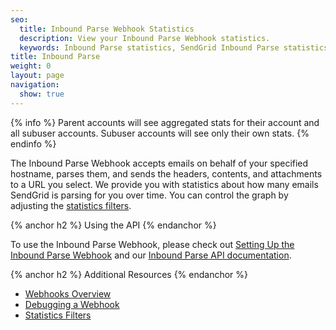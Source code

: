 ```yaml
---
seo:
  title: Inbound Parse Webhook Statistics
  description: View your Inbound Parse Webhook statistics.
  keywords: Inbound Parse statistics, SendGrid Inbound Parse statistics, Inbound Parse Webhook statistics, SendGrid Inbound Parse Webhook statistics,
title: Inbound Parse
weight: 0
layout: page
navigation:
  show: true
---
```


{% info %}
Parent accounts will see aggregated stats for their account and all subuser accounts. Subuser accounts will see only their own stats.
{% endinfo %}

The Inbound Parse Webhook accepts emails on behalf of your specified hostname, parses them, and sends the headers, contents, and attachments to a URL you select. We provide you with statistics about how many emails SendGrid is parsing for you over time. You can control the graph by adjusting the [statistics filters]({{root_url}}/User_Guide/Statistics/index.html#-Statistics-Filters).

{% anchor h2 %}
Using the API
{% endanchor %}

To use the Inbound Parse Webhook, please check out [Setting Up the Inbound Parse Webhook]({{root_url}}/Classroom/Basics/Inbound_Parse_Webhook/setting_up_the_inbound_parse_webhook.html) and our [Inbound Parse API documentation]({{root_url}}/API_Reference/Webhooks/parse.html).

{% anchor h2 %}
Additional Resources
{% endanchor %}

- [Webhooks Overview](https://sendgrid.com/docs/for-developers/tracking-events/event/)
- [Debugging a Webhook]({{root_url}}/API_Reference/Webhooks/debug.html)
- [Statistics Filters]({{root_url}}/User_Guide/Statistics/index.html#-Statistics-Filters)
